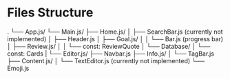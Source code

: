 # Files Structure

.
└── App.js/
    └── Main.js/
        ├── Home.js/
        │   ├── SearchBar.js (currently not implemented)
        │   ├── Header.js
        │   ├── Goal.js/
        │   │   └── Bar.js (progress bar)
        │   ├── Review.js/
        │   │   └── const: ReviewQuote
        │   └── Database/
        │       └── const: Cards
        |
        └── Editor.js/
            ├── Navbar.js
            ├── Info.js/
            │   └── TagBar.js
            ├── Content.js/
            │   └── TextEditor.js (currently not implemented)
            └── Emoji.js